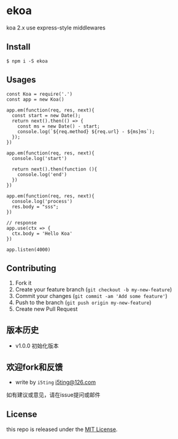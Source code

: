 # ekoa

koa 2.x use express-style middlewares

## Install

```
$ npm i -S ekoa
```

## Usages

```
const Koa = require('.')
const app = new Koa()

app.em(function(req, res, next){
  const start = new Date();
  return next().then(() => {
    const ms = new Date() - start;
    console.log(`${req.method} ${req.url} - ${ms}ms`);
  });
})

app.em(function(req, res, next){
  console.log('start')
  
  return next().then(function (){
    console.log('end')
  })
})

app.em(function(req, res, next){
  console.log('process')
  res.body = "sss";
})

// response
app.use(ctx => {
  ctx.body = 'Hello Koa'
})

app.listen(4000)
```

## Contributing

1. Fork it
2. Create your feature branch (`git checkout -b my-new-feature`)
3. Commit your changes (`git commit -am 'Add some feature'`)
4. Push to the branch (`git push origin my-new-feature`)
5. Create new Pull Request

## 版本历史

- v1.0.0 初始化版本

## 欢迎fork和反馈

- write by `i5ting` i5ting@126.com

如有建议或意见，请在issue提问或邮件

## License

this repo is released under the [MIT
License](http://www.opensource.org/licenses/MIT).
